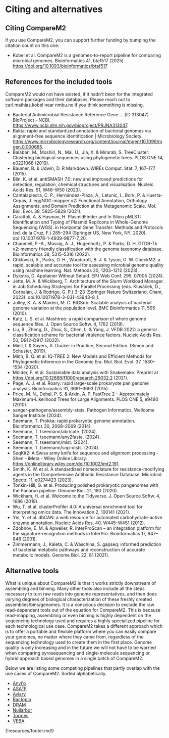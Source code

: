 

# Citing and alternatives

## Citing CompareM2

If you use CompareM2, you can support further funding by bumping the citation count on this one:

  - Kobel et al. CompareM2 is a genomes-to-report pipeline for comparing microbial genomes. Bioinformatics 41, btaf517 (2025) https://doi.org/10.1093/bioinformatics/btaf517

## References for the included tools

CompareM2 would not have existed, if it hadn't been for the integrated software packages and their databases. Please reach out to carl.mathias.kobel near nmbu.no if you think something is missing.

  - Bacterial Antimicrobial Resistance Reference Gene ... (ID 313047) - BioProject - NCBI. https://www.ncbi.nlm.nih.gov/bioproject/PRJNA313047.
  - Bakta: rapid and standardized annotation of bacterial genomes via alignment-free sequence identification | Microbiology Society. https://www.microbiologyresearch.org/content/journal/mgen/10.1099/mgen.0.000685.
  - Balaban, M., Moshiri, N., Mai, U., Jia, X. & Mirarab, S. TreeCluster: Clustering biological sequences using phylogenetic trees. PLOS ONE 14, e0221068 (2019).
  - Baumer, B. & Udwin, D. R Markdown. WIREs Comput. Stat. 7, 167–177 (2015).
  - Blin, K. et al. antiSMASH 7.0: new and improved predictions for detection, regulation, chemical structures and visualisation. Nucleic Acids Res. 51, W46–W50 (2023).
  - Cantalapiedra, C. P., Hernández-Plaza, A., Letunic, I., Bork, P. & Huerta-Cepas, J. eggNOG-mapper v2: Functional Annotation, Orthology Assignments, and Domain Prediction at the Metagenomic Scale. Mol. Biol. Evol. 38, 5825–5829 (2021).
  - Carattoli, A. & Hasman, H. PlasmidFinder and In Silico pMLST: Identification and Typing of Plasmid Replicons in Whole-Genome Sequencing (WGS). in Horizontal Gene Transfer: Methods and Protocols (ed. de la Cruz, F.) 285–294 (Springer US, New York, NY, 2020). doi:10.1007/978-1-4939-9877-7_20.
  - Chaumeil, P.-A., Mussig, A. J., Hugenholtz, P. & Parks, D. H. GTDB-Tk v2: memory friendly classification with the genome taxonomy database. Bioinformatics 38, 5315–5316 (2022).
  - Chklovski, A., Parks, D. H., Woodcroft, B. J. & Tyson, G. W. CheckM2: a rapid, scalable and accurate tool for assessing microbial genome quality using machine learning. Nat. Methods 20, 1203–1212 (2023).
  - Dykstra, D. Apptainer Without Setuid. EPJ Web Conf. 295, 07005 (2024).
  - Jette, M. A. & Wickberg, T. Architecture of the Slurm Workload Manager. in Job Scheduling Strategies for Parallel Processing (eds. Klusáček, D., Corbalán, J. & Rodrigo, G. P.) 3–23 (Springer Nature Switzerland, Cham, 2023). doi:10.1007/978-3-031-43943-8_1.
  - Jolley, K. A. & Maiden, M. C. BIGSdb: Scalable analysis of bacterial genome variation at the population level. BMC Bioinformatics 11, 595 (2010).
  - Katz, L. S. et al. Mashtree: a rapid comparison of whole genome sequence files. J. Open Source Softw. 4, 1762 (2019).
  - Liu, B., Zheng, D., Zhou, S., Chen, L. & Yang, J. VFDB 2022: a general classification scheme for bacterial virulence factors. Nucleic Acids Res. 50, D912–D917 (2022).
  - Miell, I. & Sayers, A. Docker in Practice, Second Edition. (Simon and Schuster, 2019).
  - Minh, B. Q. et al. IQ-TREE 2: New Models and Efficient Methods for Phylogenetic Inference in the Genomic Era. Mol. Biol. Evol. 37, 1530–1534 (2020).
  - Mölder, F. et al. Sustainable data analysis with Snakemake. Preprint at https://doi.org/10.12688/f1000research.29032.2 (2021).
  - Page, A. J. et al. Roary: rapid large-scale prokaryote pan genome analysis. Bioinformatics 31, 3691–3693 (2015).
  - Price, M. N., Dehal, P. S. & Arkin, A. P. FastTree 2 – Approximately Maximum-Likelihood Trees for Large Alignments. PLOS ONE 5, e9490 (2010).
  - sanger-pathogens/assembly-stats. Pathogen Informatics, Wellcome Sanger Institute (2024).
  - Seemann, T. Prokka: rapid prokaryotic genome annotation. Bioinformatics 30, 2068–2069 (2014).
  - Seemann, T. tseemann/abricate. (2024).
  - Seemann, T. tseemann/any2fasta. (2024).
  - Seemann, T. tseemann/mlst. (2024).
  - Seemann, T. tseemann/snp-dists. (2024).
  - SeqKit2: A Swiss army knife for sequence and alignment processing - Shen - iMeta - Wiley Online Library. https://onlinelibrary.wiley.com/doi/10.1002/imt2.191.
  - Smith, K. W. et al. A standardized nomenclature for resistance-modifying agents in the Comprehensive Antibiotic Resistance Database. Microbiol. Spectr. 11, e0274423 (2023).
  - Tonkin-Hill, G. et al. Producing polished prokaryotic pangenomes with the Panaroo pipeline. Genome Biol. 21, 180 (2020).
  - Wickham, H. et al. Welcome to the Tidyverse. J. Open Source Softw. 4, 1686 (2019).
  - Wu, T. et al. clusterProfiler 4.0: A universal enrichment tool for interpreting omics data. The Innovation 2, 100141 (2021).
  - Yin, Y. et al. dbCAN: a web resource for automated carbohydrate-active enzyme annotation. Nucleic Acids Res. 40, W445–W451 (2012).
  - Zdobnov, E. M. & Apweiler, R. InterProScan – an integration platform for the signature-recognition methods in InterPro. Bioinformatics 17, 847–848 (2001).
  - Zimmermann, J., Kaleta, C. & Waschina, S. gapseq: informed prediction of bacterial metabolic pathways and reconstruction of accurate metabolic models. Genome Biol. 22, 81 (2021).


## Alternative tools

What is unique about CompareM2 is that it works strictly downstream of assembling and binning. Many other tools also include all the steps necessary to turn raw reads into genome representatives, and then does varying degrees of biological characterization of these freshly created assemblies/bins/genomes. It is a conscious decision to exclude the raw read-dependent tools out of the equation for CompareM2. This is because read-mapping, assembling or even binning is highly dependent on the sequencing technology used and requires a highly specialized pipeline for each technological use case. CompareM2 takes a different approach which is to offer a portable and flexible platform where you can easily compare your genomes, no matter where they came from, regardless of the sequencing technology used to create them in the first place. Genome quality is only increasing and in the future we will not have to be worried when comparing pyrosequencing and single-molecule sequencing or hybrid approach based genomes in a single batch of CompareM2. 

Below we are listing some competing pipelines that partly overlap with the use cases of CompareM2. Sorted alphabetically.
  
  - [Anvi'o](https://anvio.org/)
  - [ASA³P](https://github.com/oschwengers/asap)
  - [Aviary](https://github.com/rhysnewell/aviary)
  - [Bactopia](https://github.com/bactopia/bactopia)
  - [DRAM](https://github.com/WrightonLabCSU/DRAM)
  - [Nullarbor](https://github.com/tseemann/nullarbor) 
  - [Tormes](https://github.com/nmquijada/tormes)
  - [VEBA](https://github.com/jolespin/veba)



{!resources/footer.md!}
